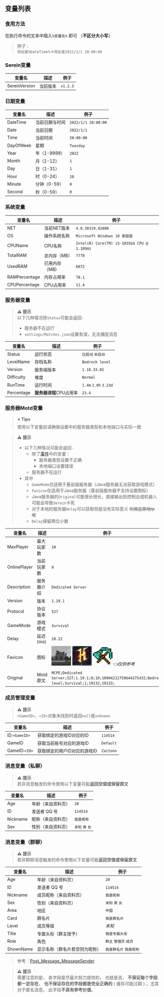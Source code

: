 ## 变量列表
### 食用方法
在执行命令的文本中插入`%变量名%` 即可 （**不区分大小写**）
>例子：  
`现在是%DateTime%`→`现在是2022/1/1 20:00:00`

### Serein变量

| 变量名 | 描述 | 例子 |  
| --- | --- | --- |
| SereinVersion | 当前版本 | `v1.2.3` | 

### 日期变量

| 变量名 | 描述 | 例子 |  
| --- | --- | --- |
| DateTime | 当前日期与时间 | `2022/1/1 20:00:00` | 
| Date | 当前日期 | `2022/1/1` | 
| Time | 当前时间 | `20:00:00` | 
| DayOfWeek | 星期 | `Tuesday` | 
| Year | 年（1-9999） | `2022` | 
| Month | 月（1-12） | `1` | 
| Day | 日（1-31） | `1` | 
| Hour | 时（0-24） | `20` | 
| Minute | 分钟（0-59） | `0` | 
| Second | 秒（0-59） | `0` | 

### 系统变量

| 变量名 | 描述 | 例子 |  
| --- | --- | --- |
| NET |  当前NET版本 | `4.0.30319.42000` |  
| OS | 操作系统名称 | `Microsoft Windows 10 家庭版` |  
| CPUName | CPU名称 | `Intel(R) Core(TM) i5-1035G4 CPU @ 1.10GHz` |  
| TotalRAM | 总内存（MB） | `7778` |  
| UsedRAM | 已用内存（MB) | `6072` |  
| RAMPercentage | 内存占用率 | `78.1` |  
| CPUPercentage | CPU占用率 | `11.4` | 


### 服务器变量

> __⚠ 提示__   
> 以下几种情况除`Status`可能会返回`-`  
> - 服务器不在运行
> - `settings/Matches.json`设置有误，无法捕捉消息

| 变量名 | 描述 | 例子 |  
| --- | --- | --- |
| Status | 运行状态 | `已启动` `未启动` |
| LevelName | 存档名称 | `Bedrock level` |
| Version | 服务端版本 | `1.18.33.02` |
| Difficulty | 难度 | `Normal` |
| RunTime | 运行时间 | `1.4m` `2.0h` `3.23d` |
| Percentage | **服务器进程**CPU占用率 | `23.4` |  


### 服务器Motd变量

> __⭐ Tips__  
>使用以下变量前请确保设置中的服务器类型和本地端口与实际一致

> __⚠ 提示__   
> - 以下几种情况可能会返回`-`
>   - 除了[事件](Event.md)中的变量：
>       - 服务器类型设置不正确
>       - 本地端口设置错误
>   - 服务器不在运行
> - 其中
>   - `GameMode`仅适用于基岩版服务器（Java服务器无法获取游戏模式）
>   - `Favicon`仅适用于Java服务器（基岩版服务器不支持设置图标）
>   - Java服务器的`Original`可能很长很长，直接输出到控制台或机器人可能会导致`Serein`卡死
>   - 对于本地的服务器`Delay`可以获取但是没有实际意义 ~~你搁这原地tp呢~~
>   - `Delay`保留两位小数

| 变量名 | 描述 | 例子 |  
| --- | --- | --- |
| MaxPlayer | 最大玩家数 | `10` |  
| OnlinePlayer | 当前玩家数 | `0` |  
| Description | 服务器介绍 | `Dedicated Server` |  
| Version | 版本 | `1.19.1` |
| Protocol | 协议版本 | `527` |  
| GameMode | 游戏模式 | `Survival` |  
| Delay | 延迟(ms)| `20.22` |
| Favicon | 图标 | ![favicon.png](imgs/favicon.png) ![favicon_hypixel.png](imgs/favicon_hypixel.png) ![favicon_mcol.png](imgs/favicon_mcol.png)*👈仅供参考*|
| Original | Motd原文 | `MCPE;Dedicated Server;527;1.19.1;0;10;10904212759644275432;Bedrock level;Survival;1;19132;19133;` |  

### 成员管理变量

> __⚠ 提示__   
> `<GameID>`、`<ID>`对象未找到时返回`null`或`unknown`

| 变量名 | 描述 | 例子 |  
| --- | --- | --- |
| ID:`<GameID>` | 获取绑定的游戏ID对应的ID | `114514` |
| GameID | 获取当前账号对应的游戏ID | `Default` |
| GameID:`<ID>` | 获取绑定的用户ID对应的游戏ID | `Zaitonn` |

### 消息变量（私聊）

> __⚠ 提示__   
> 若非消息触发的命令使用以下变量可能**返回空值或保留原文**   

| 变量名 | 描述 | 例子 |  
| --- | --- | --- |
| Age | 年龄（来自资料页） | `20`   |
| ID | 发送者 QQ 号 | `114514`   |
| Nickname | 昵称（来自资料页） | `我是昵称`   |
| Sex | 性别（来自资料页） | `未知` `男` `女`   |

### 消息变量（群聊）

> __⚠ 提示__   
>若非群聊消息触发的命令使用以下变量可能**返回空值或保留原文**    

| 变量名 | 描述 | 例子 |  
| --- | --- | --- |
| Age | 年龄（来自资料页） | `20`   |
| ID | 发送者 QQ 号 | `114514`   |
| Nickname | 成员昵称（来自资料页） | `我是昵称`   |
| Sex | 性别（来自资料页） | `未知` `男` `女`   |
| Area | 地区 | `中国`   |
| Card | 群名片 | `我是群名片`   |
| Level | 成员等级 | _未知_   |
| Title | 专属头衔（群主授予） | `我是专属头衔`   |
| Role | 角色 | `群主` `管理员` `成员`   |
| ShownName | 显示名称（群名片若空则为昵称） | `我是群名片` `我是昵称`   |


  
>参考：[Post_Message_MessageSender](https://docs.go-cqhttp.org/reference/data_struct.html#post-message-messagesender)    


> __⚠ 提示__   
>需要注意的是， 各字段是尽最大努力提供的， 也就是说， **不保证每个字段都一定存在**， **也不保证存在的字段都是完全正确的** ( 缓存可能过期 ) 。尤其对于匿名消息， 此字段**不具有参考价值**。